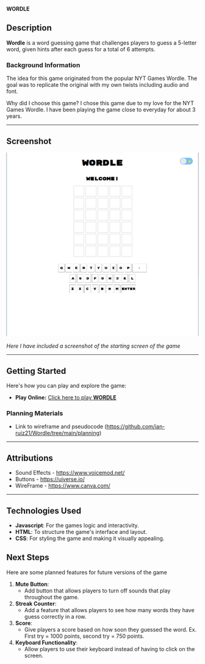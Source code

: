 **WORDLE**

## Description

**Wordle** is a word guessing game that challenges players to guess a 5-letter word, given hints after each guess for a total of 6 attempts.  

### Background Information

The idea for this game originated from the popular NYT Games Wordle. The goal was to replicate the original with my own twists including audio and font. 

Why did I choose this game? I chose this game due to my love for the NYT Games Wordle. I have been playing the game close to everyday for about 3 years.

---

## Screenshot

![Starting Screen](./wordleStartScreen.png)  

*Here I have included a screenshot of the starting screen of the game*

---

## Getting Started

Here's how you can play and explore the game:

- **Play Online:** [Click here to play **WORDLE**](https://ian-ruiz21.github.io/Wordle/)

### Planning Materials

- Link to wireframe and pseudocode (https://github.com/ian-ruiz21/Wordle/tree/main/planning)

---

## Attributions

- Sound Effects - https://www.voicemod.net/
- Buttons - https://uiverse.io/
- WireFrame - https://www.canva.com/

---

## Technologies Used
- **Javascript**: For the games logic and interactivity.
- **HTML**: To structure the game's interface and layout.
- **CSS**: For styling the game and making it visually appealing.

## Next Steps
Here are some planned features for future versions of the game
1. **Mute Button**:
    - Add button that allows players to turn off sounds that play throughout the game.
2. **Streak Counter**:
    - Add a feature that allows players to see how many words they have guess correctly in a row.
3. **Score**: 
    - Give players a score based on how soon they guessed the word. Ex. First try = 1000 points, second try = 750 points.
4. **Keyboard Functionality**:
    - Allow players to use their keyboard instead of having to click on the screen.